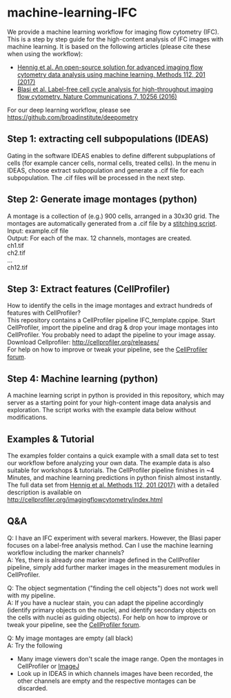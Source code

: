 # machine-learning-IFC
We provide a machine learning workflow for imaging flow cytometry (IFC). This is a step by step guide for the high-content analysis of IFC images with machine learning. It is based on the following articles (please cite these when using the workflow):
- [Hennig et al. An open-source solution for advanced imaging flow cytometry data analysis using machine learning. Methods 112, 201 (2017)](http://www.sciencedirect.com/science/article/pii/S1046202316302912)
- [Blasi et al. Label-free cell cycle analysis for high-throughput imaging flow cytometry. Nature Communications 7, 10256 (2016)](https://www.nature.com/articles/ncomms10256)

For our deep learning workflow, please see https://github.com/broadinstitute/deepometry

## Step 1: extracting cell subpopulations (IDEAS)
Gating in the software IDEAS enables to define different subpuplations of cells (for example cancer cells, normal cells, treated cells). In the menu in IDEAS, choose extract subpopulation and generate a .cif file for each subpopulation. The .cif files will be processed in the next step.

## Step 2: Generate image montages (python)
A montage is a collection of (e.g.) 900 cells, arranged in a 30x30 grid. The montages are automatically generated from a .cif file by a [stitching script](https://github.com/CellProfiler/stitching).  
Input: example.cif file  
Output: For each of the max. 12 channels, montages are created.  
ch1.tif  
ch2.tif  
...   
ch12.tif

## Step 3: Extract features (CellProfiler)
How to identify the cells in the image montages and extract hundreds of features with CellProfiler?  
This repository contains a CellProfiler pipeline IFC_template.cppipe. Start CellProfiler, import the pipeline and drag & drop your image montages into CellProfiler. You probably need to adapt the pipeline to your image assay.   
Download Cellprofiler: http://cellprofiler.org/releases/  
For help on how to improve or tweak your pipeline, see the [CellProfiler forum](http://forum.cellprofiler.org/).  

## Step 4: Machine learning (python)
A machine learning script in python is provided in this repository, which may server as a starting point for your high-content image data analysis and exploration. The script works with the example data below without modifications.

## Examples & Tutorial
The examples folder contains a quick example with a small data set to test our workflow before analyzing your own data. The example data is also suitable for workshops & tutorials. The CellProfiler pipeline finishes in ~4 Minutes, and machine learning predictions in python finish almost instantly.  
The full data set from [Hennig et al. Methods 112, 201 (2017)](http://www.sciencedirect.com/science/article/pii/S1046202316302912) with a detailed description is available on http://cellprofiler.org/imagingflowcytometry/index.html

## Q&A
Q: I have an IFC experiment with several markers. However, the Blasi paper focuses on a label-free analysis method. Can I use the machine learning workflow including the marker channels?  
A: Yes, there is already one marker image defined in the CellProfiler pipeline, simply add further marker images in the measurement modules in CellProfiler.

Q: The object segmentation ("finding the cell objects") does not work well with my pipeline.  
A: If you have a nuclear stain, you can adapt the pipeline accordingly (identify primary objects on the nuclei, and identify secondary objects on the cells with nuclei as guiding objects). For help on how to improve or tweak your pipeline, see the [CellProfiler forum](http://forum.cellprofiler.org/).

Q: My image montages are empty (all black)  
A: Try the following
- Many image viewers don't scale the image range. Open the montages in CellProfiler or [ImageJ](https://fiji.sc/)  
- Look up in IDEAS in which channels images have been recorded, the other channels are empty and the respective montages can be discarded.  
